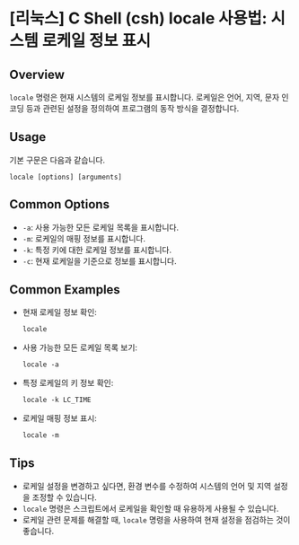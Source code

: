 # [리눅스] C Shell (csh) locale 사용법: 시스템 로케일 정보 표시

## Overview
`locale` 명령은 현재 시스템의 로케일 정보를 표시합니다. 로케일은 언어, 지역, 문자 인코딩 등과 관련된 설정을 정의하여 프로그램의 동작 방식을 결정합니다.

## Usage
기본 구문은 다음과 같습니다.
```
locale [options] [arguments]
```

## Common Options
- `-a`: 사용 가능한 모든 로케일 목록을 표시합니다.
- `-m`: 로케일의 매핑 정보를 표시합니다.
- `-k`: 특정 키에 대한 로케일 정보를 표시합니다.
- `-c`: 현재 로케일을 기준으로 정보를 표시합니다.

## Common Examples
- 현재 로케일 정보 확인:
  ```csh
  locale
  ```

- 사용 가능한 모든 로케일 목록 보기:
  ```csh
  locale -a
  ```

- 특정 로케일의 키 정보 확인:
  ```csh
  locale -k LC_TIME
  ```

- 로케일 매핑 정보 표시:
  ```csh
  locale -m
  ```

## Tips
- 로케일 설정을 변경하고 싶다면, 환경 변수를 수정하여 시스템의 언어 및 지역 설정을 조정할 수 있습니다.
- `locale` 명령은 스크립트에서 로케일을 확인할 때 유용하게 사용될 수 있습니다.
- 로케일 관련 문제를 해결할 때, `locale` 명령을 사용하여 현재 설정을 점검하는 것이 좋습니다.